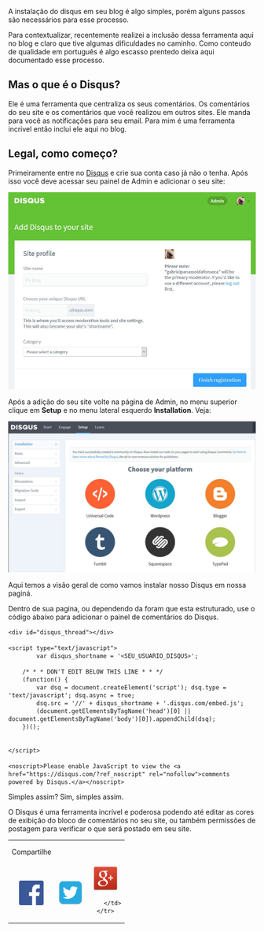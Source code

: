 A instalação do disqus em seu blog é algo simples, porém alguns passos são necessários para esse processo.

Para contextualizar, recentemente realizei a inclusão dessa ferramenta aqui no blog e claro que tive algumas dificuldades no caminho. Como conteudo de qualidade em português é algo escasso prentedo deixa aqui documentado esse processo.

## Mas o que é o Disqus?

Ele é uma ferramenta que centraliza os seus comentários. Os comentários do seu site e os comentários que você realizou em outros sites. Ele manda para você as notificações para seu email. Para mim é uma ferramenta incrivel então inclui ele aqui no blog.


## Legal, como começo?

Primeiramente entre no <a target="_blank" href="https://disqus.com/">Disqus</a> e crie sua conta caso já não o tenha. Após isso você deve acessar seu painel de Admin e adicionar o seu site:

<img src="/assets/disqus/adicionando_site_disqus.JPG"/>

Após a adição do seu site volte na página de Admin, no menu superior clique em <b>Setup</b> e no menu lateral esquerdo <b>Installation</b>. Veja:

<img src="/assets/disqus/painel_instalacao_disqus.JPG"/>

Aqui temos a visão geral de como vamos instalar nosso Disqus em nossa paginá.

Dentro de sua pagina, ou dependendo da foram que esta estruturado, use o código abaixo para adicionar o painel de comentários do Disqus.

```
<div id="disqus_thread"></div>

<script type="text/javascript">
		var disqus_shortname = '<SEU_USUARIO_DISQUS>'; 

    /* * * DON'T EDIT BELOW THIS LINE * * */
    (function() {
        var dsq = document.createElement('script'); dsq.type = 'text/javascript'; dsq.async = true;
        dsq.src = '//' + disqus_shortname + '.disqus.com/embed.js';
        (document.getElementsByTagName('head')[0] || document.getElementsByTagName('body')[0]).appendChild(dsq);
    })();


</script>

<noscript>Please enable JavaScript to view the <a href="https://disqus.com/?ref_noscript" rel="nofollow">comments powered by Disqus.</a></noscript>
```

Simples assim? Sim, simples assim.

O Disqus é uma ferramenta incrível e poderosa podendo até editar as cores de exibição do bloco de comentários no seu site, ou também permissões de postagem para verificar o que será postado em seu site. 

<!-- COMPARTILHAMENTO DE POST -->
<table width="100%" align="center">
	<tr>
		<td><p>Compartilhe</p></td>
	</tr>
	<tr>
		<td align="center" title="Facebook">
			<a onclick="window.open(this.href, 'facebook-share','width=580,height=296');return false;" href="https://www.facebook.com/sharer/sharer.php?u=http://gpanassol.github.io/notes/disqus/" class="icon-facebook">
				<img src="/assets/network/fc.png" width="50" height="50"/>
			</a>
		</td>
		<td align="center" title="Twitter">
			<a onclick="window.open(this.href, 'twitter-share', 'width=550,height=235');return false;" href="http://twitter.com/share?text=Disqus&amp;url=http://gpanassol.github.io/notes/disqus/" class="icon-twitter">
				<img src="/assets/network/twitter.png" width="50" height="50"/>
			</a>
		</td>
		<td align="center" title="LinkedIn">
			<a onclick="window.open(this.href, 'google-plus-share', 'width=490,height=530');return false;" href="https://plus.google.com/share?url=http://gpanassol.github.io/notes/disqus/" class="icon-google-plus">
				<img src="/assets/network/google-plus.png" width="50" height="50"/>
			</a>

		</td>
	</tr>
</table>
